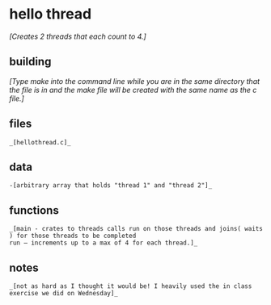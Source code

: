 # hello thread

_[Creates 2 threads that each count to 4.]_

## building

_[Type make into the command line while you are in the same directory that the file is in and the make file will be created with the same name as the c file.]_

## files

    _[hellothread.c]_

## data

    -[arbitrary array that holds "thread 1" and "thread 2"]_

## functions

    _[main - crates to threads calls run on those threads and joins( waits ) for those threads to be completed
    run – increments up to a max of 4 for each thread.]_

## notes

    _[not as hard as I thought it would be! I heavily used the in class exercise we did on Wednesday]_
